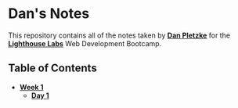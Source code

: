 # Dan's Notes
This repository contains all of the notes taken by [**Dan Pletzke**](https://github.com/dpletzke) for the [**Lighthouse Labs**](https://www.lighthouselabs.ca/) Web Development Bootcamp.

## Table of Contents
* [**Week 1**](/Week_1)
  * [**Day 1**](/Week_1/Day_1)
